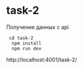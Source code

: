 # task-2

Получение данных с api

```
 cd task-2
  npm install
  npm run dev
```

http://localhost:4001/task-2/
